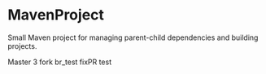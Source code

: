 # MavenProject

Small Maven project for managing parent-child dependencies and building projects.


Master 3
fork br_test
fixPR test

